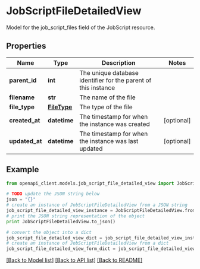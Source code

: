 # JobScriptFileDetailedView

Model for the job_script_files field of the JobScript resource.

## Properties
Name | Type | Description | Notes
------------ | ------------- | ------------- | -------------
**parent_id** | **int** | The unique database identifier for the parent of this instance | 
**filename** | **str** | The name of the file | 
**file_type** | [**FileType**](FileType.md) | The type of the file | 
**created_at** | **datetime** | The timestamp for when the instance was created | [optional] 
**updated_at** | **datetime** | The timestamp for when the instance was last updated | [optional] 

## Example

```python
from openapi_client.models.job_script_file_detailed_view import JobScriptFileDetailedView

# TODO update the JSON string below
json = "{}"
# create an instance of JobScriptFileDetailedView from a JSON string
job_script_file_detailed_view_instance = JobScriptFileDetailedView.from_json(json)
# print the JSON string representation of the object
print JobScriptFileDetailedView.to_json()

# convert the object into a dict
job_script_file_detailed_view_dict = job_script_file_detailed_view_instance.to_dict()
# create an instance of JobScriptFileDetailedView from a dict
job_script_file_detailed_view_form_dict = job_script_file_detailed_view.from_dict(job_script_file_detailed_view_dict)
```
[[Back to Model list]](../README.md#documentation-for-models) [[Back to API list]](../README.md#documentation-for-api-endpoints) [[Back to README]](../README.md)


